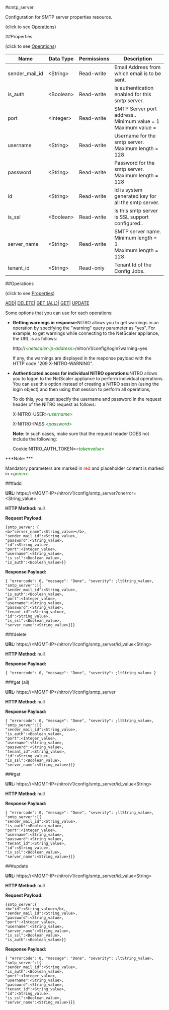 #smtp_server



Configuration for SMTP server properties resource.

<span>(click to see [Operations](#operations))</span>



##Properties 

<span>(click to see [Operations](#operations))</span>





<table><thead><tr><th>Name</th><th>Data Type</th><th>Permissions</th><th>Description</th></tr></thead><tbody><tr><td>sender_mail_id</td><td>&lt;String></td><td>Read-write</td><td>Email Address from which email is to be sent.</td></tr><tr><td>is_auth</td><td>&lt;Boolean></td><td>Read-write</td><td>Is authentication enabled for this smtp server.</td></tr><tr><td>port</td><td>&lt;Integer></td><td>Read-write</td><td>SMTP Server port address..<br>Minimum value = 1<br>Maximum value =</td></tr><tr><td>username</td><td>&lt;String></td><td>Read-write</td><td>Username for the smtp server.<br>Maximum length = 128</td></tr><tr><td>password</td><td>&lt;String></td><td>Read-write</td><td>Password for the smtp server.<br>Maximum length = 128</td></tr><tr><td>id</td><td>&lt;String></td><td>Read-write</td><td>Id is system generated key for all the smtp server.</td></tr><tr><td>is_ssl</td><td>&lt;Boolean></td><td>Read-write</td><td>Is this smtp server is SSL support configured..</td></tr><tr><td>server_name</td><td>&lt;String></td><td>Read-write</td><td>SMTP server name.<br>Minimum length = 1<br>Maximum length = 128</td></tr><tr><td>tenant_id</td><td>&lt;String></td><td>Read-only</td><td>Tenant Id of the Config Jobs.</td></tr></tbody></table>

##Operations 

<span>(click to see [Properties](#properties))</span>





[ADD](#add)| [DELETE](#delete)| [GET (ALL)](#get-all)| [GET](#get)| [UPDATE](#update)





Some options that you can use for each operations:

<ul><li><p><b>Getting warnings in response:</b>NITRO allows you to get warnings in an operation by specifying the "warning" query parameter as "yes". For example, to get warnings while connecting to the NetScaler appliance, the URL is as follows:</p><p>http://<span style="color:green;font-style:italic;">&lt;netscaler-ip-address&gt;</span>/nitro/v1/config/login?warning=yes</p><p>If any, the warnings are displayed in the response payload with the HTTP code "209 X-NITRO-WARNING".</p></li><li><p><b>Authenticated access for individual NITRO operations:</b>NITRO allows you to logon to the NetScaler appliance to perform individual operations. You can use this option instead of creating a NITRO session (using the login object) and then using that session to perform all operations,</p><p>To do this, you must specify the username and password in the request header of the NITRO request as follows:</p><p>X-NITRO-USER:<span style="color:green;font-style:italic;">&lt;username&gt;</span></p><p>X-NITRO-PASS:<span style="color:green;font-style:italic;">&lt;password&gt;</span></p><p><b>Note: </b>In such cases, make sure that the request header DOES not include the following:</p><p>Cookie:NITRO_AUTH_TOKEN=<span style="color:green;font-style:italic;">&lt;tokenvalue&gt;</span></p></li></ul>







***Note: *** 

Mandatory parameters are marked in <span style="color:#FF0000;">red</span> and placeholder content is marked in <span style="color:green;font-style:italic">&lt;green&gt;</span>.



###add







<b>URL: </b>https://&lt;MGMT-IP&gt;/nitro/v1/config/smtp_server?onerror=&lt;String_value&gt;

<b>HTTP Method: </b>null

<b>Request Payload: </b>
```
{smtp_server: {
<b>"server_name":<String_value></b>,
"sender_mail_id":<String_value>,
"password":<String_value>,
"id":<String_value>,
"port":<Integer_value>,
"username":<String_value>,
"is_ssl":<Boolean_value>,
"is_auth":<Boolean_value>}}
```

<b>Response Payload: </b>
```
{ "errorcode": 0, "message": "Done", "severity": ;ltString_value>, "smtp_server":[{
"sender_mail_id":<String_value>,
"is_auth":<Boolean_value>,
"port":<Integer_value>,
"username":<String_value>,
"password":<String_value>,
"tenant_id":<String_value>,
"id":<String_value>,
"is_ssl":<Boolean_value>,
"server_name":<String_value>}]}
```







###delete







<b>URL: </b>https://&lt;MGMT-IP&gt;/nitro/v1/config/smtp_server/id_value&lt;String&gt;

<b>HTTP Method: </b>null

<b>Response Payload: </b>
```
{ "errorcode": 0, "message": "Done", "severity": ;ltString_value> }
```







###get (all)







<b>URL: </b>https://&lt;MGMT-IP&gt;/nitro/v1/config/smtp_server

<b>HTTP Method: </b>null

<b>Response Payload: </b>
```
{ "errorcode": 0, "message": "Done", "severity": ;ltString_value>, "smtp_server":[{
"sender_mail_id":<String_value>,
"is_auth":<Boolean_value>,
"port":<Integer_value>,
"username":<String_value>,
"password":<String_value>,
"tenant_id":<String_value>,
"id":<String_value>,
"is_ssl":<Boolean_value>,
"server_name":<String_value>}]}
```







###get







<b>URL: </b>https://&lt;MGMT-IP&gt;/nitro/v1/config/smtp_server/id_value&lt;String&gt;

<b>HTTP Method: </b>null

<b>Response Payload: </b>
```
{ "errorcode": 0, "message": "Done", "severity": ;ltString_value>, "smtp_server":[{
"sender_mail_id":<String_value>,
"is_auth":<Boolean_value>,
"port":<Integer_value>,
"username":<String_value>,
"password":<String_value>,
"tenant_id":<String_value>,
"id":<String_value>,
"is_ssl":<Boolean_value>,
"server_name":<String_value>}]}
```







###update







<b>URL: </b>https://&lt;MGMT-IP&gt;/nitro/v1/config/smtp_server/id_value&lt;String&gt;

<b>HTTP Method: </b>null

<b>Request Payload: </b>
```
{smtp_server:{
<b>"id":<String_value></b>,
"sender_mail_id":<String_value>,
"password":<String_value>,
"port":<Integer_value>,
"username":<String_value>,
"server_name":<String_value>,
"is_ssl":<Boolean_value>,
"is_auth":<Boolean_value>}}
```

<b>Response Payload: </b>
```
{ "errorcode": 0, "message": "Done", "severity": ;ltString_value>, "smtp_server":[{
"sender_mail_id":<String_value>,
"is_auth":<Boolean_value>,
"port":<Integer_value>,
"username":<String_value>,
"password":<String_value>,
"tenant_id":<String_value>,
"id":<String_value>,
"is_ssl":<Boolean_value>,
"server_name":<String_value>}]}
```







